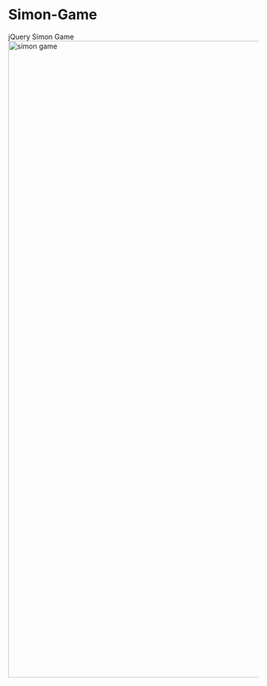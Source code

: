 # Simon-Game
jQuery Simon Game
<img width="1280" alt="simon game" src="https://user-images.githubusercontent.com/112444255/214111795-962891d9-9cd8-4932-8b77-61b0285a0b0d.png">
